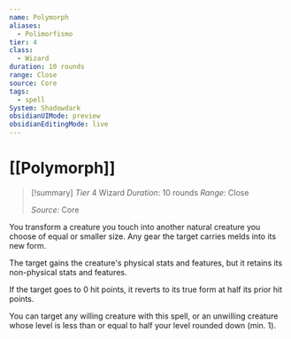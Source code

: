```yaml
---
name: Polymorph
aliases:
  - Polimorfismo
tier: 4
class:
  - Wizard
duration: 10 rounds
range: Close
source: Core
tags:
  - spell
System: Shadowdark
obsidianUIMode: preview
obsidianEditingMode: live
---
```

# [[Polymorph]]

>[!summary]
> *Tier* 4
> Wizard
> *Duration*: 10 rounds
> *Range*: Close
> 
> *Source:* Core

You transform a creature you touch into another natural creature you choose of equal or smaller size. Any gear the target carries melds into its new form. 

The target gains the creature's physical stats and features, but it retains its non-physical stats and features. 

If the target goes to 0 hit points, it reverts to its true form at half its prior hit points. 

You can target any willing creature with this spell, or an unwilling creature whose level is less than or equal to half your level rounded down (min. 1).



